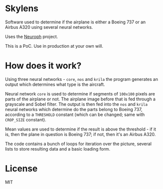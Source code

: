 Skylens
=======

Software used to determine if the airplane is either a Boeing 737 or an Airbus A320 using several neural networks.

Uses the [Neuroph](http://neuroph.sourceforge.net/) project.

This is a PoC. Use in production at your own will.

How does it work?
=================

Using three neural networks - `core`, `nos` and `krila` the program generates an output which determines what type is the aircraft.

Neural network `core` is used to determine if segments of `100x100` pixels are parts of the airplane or not. The airplane image before that is fed through a grayscale and Sobel filter.
The output is then fed into the `nos` and `krila` neural networks which determine do the parts belong to Boeing 737, according to a `THRESHOLD` constant (which can be changed; same with `CROP_SIZE` constant).

Mean values are used to determine if the result is above the threshold - if it is, then the plane in question is Boeing 737; if not, then it's an Airbus A320.

The code contains a bunch of loops for iteration over the picture, several lists to store resulting data and a basic loading form.

License
=======

MIT